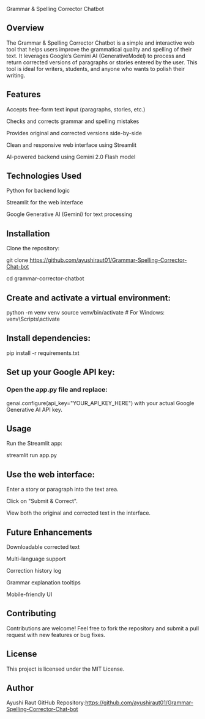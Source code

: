 Grammar & Spelling Corrector Chatbot

## Overview

The Grammar & Spelling Corrector Chatbot is a simple and interactive web tool that helps users improve the grammatical quality and spelling of their text. It leverages Google’s Gemini AI (GenerativeModel) to process and return corrected versions of paragraphs or stories entered by the user. This tool is ideal for writers, students, and anyone who wants to polish their writing.

## Features

Accepts free-form text input (paragraphs, stories, etc.)

Checks and corrects grammar and spelling mistakes

Provides original and corrected versions side-by-side

Clean and responsive web interface using Streamlit

AI-powered backend using Gemini 2.0 Flash model

## Technologies Used

Python for backend logic

Streamlit for the web interface

Google Generative AI (Gemini) for text processing

## Installation

Clone the repository:


git clone https://github.com/ayushiraut01/Grammar-Spelling-Corrector-Chat-bot

cd grammar-corrector-chatbot

## Create and activate a virtual environment:


python -m venv venv
source venv/bin/activate  # For Windows: venv\Scripts\activate

## Install dependencies:


pip install -r requirements.txt

## Set up your Google API key:

### Open the app.py file and replace:


genai.configure(api_key="YOUR_API_KEY_HERE")
with your actual Google Generative AI API key.

## Usage
Run the Streamlit app:


streamlit run app.py
## Use the web interface:

Enter a story or paragraph into the text area.

Click on "Submit & Correct".

View both the original and corrected text in the interface.

## Future Enhancements
Downloadable corrected text

Multi-language support

Correction history log

Grammar explanation tooltips

Mobile-friendly UI

## Contributing
Contributions are welcome!
Feel free to fork the repository and submit a pull request with new features or bug fixes.

## License
This project is licensed under the MIT License.

## Author
Ayushi Raut 
GitHub Repository:https://github.com/ayushiraut01/Grammar-Spelling-Corrector-Chat-bot
